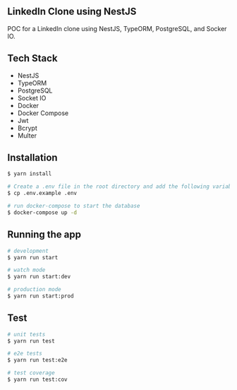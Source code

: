 ## LinkedIn Clone using NestJS
POC for a LinkedIn clone using NestJS, TypeORM, PostgreSQL, and Socker IO.

## Tech Stack
- NestJS
- TypeORM
- PostgreSQL
- Socket IO
- Docker
- Docker Compose
- Jwt
- Bcrypt
- Multer



## Installation

```bash
$ yarn install

# Create a .env file in the root directory and add the following variables
$ cp .env.example .env

# run docker-compose to start the database
$ docker-compose up -d
```



## Running the app

```bash
# development
$ yarn run start

# watch mode
$ yarn run start:dev

# production mode
$ yarn run start:prod
```

## Test

```bash
# unit tests
$ yarn run test

# e2e tests
$ yarn run test:e2e

# test coverage
$ yarn run test:cov
```
